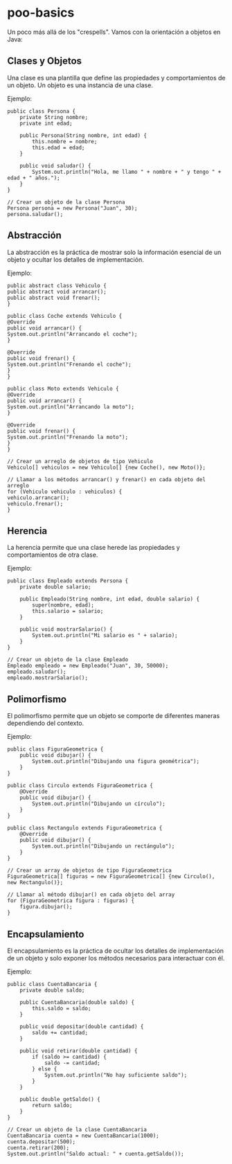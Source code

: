 # poo-basics

Un poco más allá de los "crespells". Vamos con la orientación a objetos en Java:

## Clases y Objetos
Una clase es una plantilla que define las propiedades y comportamientos de un objeto. Un objeto es una instancia de una clase.

Ejemplo:
```
public class Persona {
    private String nombre;
    private int edad;

    public Persona(String nombre, int edad) {
        this.nombre = nombre;
        this.edad = edad;
    }

    public void saludar() {
        System.out.println("Hola, me llamo " + nombre + " y tengo " + edad + " años.");
    }
}

// Crear un objeto de la clase Persona
Persona persona = new Persona("Juan", 30);
persona.saludar();
```

## Abstracción
La abstracción es la práctica de mostrar solo la información esencial de un objeto y ocultar los detalles de implementación.

Ejemplo:
```
public abstract class Vehiculo {
public abstract void arrancar();
public abstract void frenar();
}

public class Coche extends Vehiculo {
@Override
public void arrancar() {
System.out.println("Arrancando el coche");
}

@Override
public void frenar() {
System.out.println("Frenando el coche");
}
}

public class Moto extends Vehiculo {
@Override
public void arrancar() {
System.out.println("Arrancando la moto");
}

@Override
public void frenar() {
System.out.println("Frenando la moto");
}
}

// Crear un arreglo de objetos de tipo Vehiculo
Vehiculo[] vehiculos = new Vehiculo[] {new Coche(), new Moto()};

// Llamar a los métodos arrancar() y frenar() en cada objeto del arreglo
for (Vehiculo vehiculo : vehiculos) {
vehiculo.arrancar();
vehiculo.frenar();
}
```

## Herencia
La herencia permite que una clase herede las propiedades y comportamientos de otra clase.

Ejemplo:
```
public class Empleado extends Persona {
    private double salario;

    public Empleado(String nombre, int edad, double salario) {
        super(nombre, edad);
        this.salario = salario;
    }

    public void mostrarSalario() {
        System.out.println("Mi salario es " + salario);
    }
}

// Crear un objeto de la clase Empleado
Empleado empleado = new Empleado("Juan", 30, 50000);
empleado.saludar();
empleado.mostrarSalario();
```

## Polimorfismo
El polimorfismo permite que un objeto se comporte de diferentes maneras dependiendo del contexto.

Ejemplo:
```
public class FiguraGeometrica {
    public void dibujar() {
        System.out.println("Dibujando una figura geométrica");
    }
}

public class Circulo extends FiguraGeometrica {
    @Override
    public void dibujar() {
        System.out.println("Dibujando un círculo");
    }
}

public class Rectangulo extends FiguraGeometrica {
    @Override
    public void dibujar() {
        System.out.println("Dibujando un rectángulo");
    }
}

// Crear un array de objetos de tipo FiguraGeometrica
FiguraGeometrica[] figuras = new FiguraGeometrica[] {new Circulo(), new Rectangulo()};

// Llamar al método dibujar() en cada objeto del array
for (FiguraGeometrica figura : figuras) {
    figura.dibujar();
}
```

## Encapsulamiento
El encapsulamiento es la práctica de ocultar los detalles de implementación de un objeto y solo exponer los métodos necesarios para interactuar con él.

Ejemplo:
```
public class CuentaBancaria {
    private double saldo;

    public CuentaBancaria(double saldo) {
        this.saldo = saldo;
    }

    public void depositar(double cantidad) {
        saldo += cantidad;
    }

    public void retirar(double cantidad) {
        if (saldo >= cantidad) {
            saldo -= cantidad;
        } else {
            System.out.println("No hay suficiente saldo");
        }
    }

    public double getSaldo() {
        return saldo;
    }
}

// Crear un objeto de la clase CuentaBancaria
CuentaBancaria cuenta = new CuentaBancaria(1000);
cuenta.depositar(500);
cuenta.retirar(200);
System.out.println("Saldo actual: " + cuenta.getSaldo());
```
